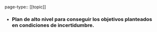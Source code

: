 page-type:: [[topic]]
- ### Plan de alto nivel para conseguir los objetivos planteados en condiciones de incertidumbre.



